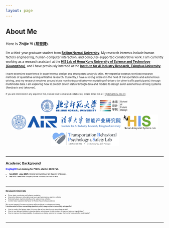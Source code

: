 ```yaml
---
layout: page
---
```


## About Me

<small>Here is **Zhijie Yi (易至捷)**.

<small>I'm a third-year graduate student from [__Beijing Normal University__](https://www.bnu.edu.cn/). My research interests include human factors engineering, human-computer interaction, and computer-supported collaborative work. I am currently working as a research assistant at the [__HIS Lab of Hong Kong University of Science and Technology (Guangzhou)__](https://personal.hkust-gz.edu.cn/hedengbo/index.html), and I have previously interned at the [__Institute for AI Industry Research, Tsinghua University__](https://air.tsinghua.edu.cn/en/index.htm).  

<small>I have extensive experience in experimental design and strong data analysis skills. My expertise extends to mixed research methods of qualitative and quantitative research. Currently, I have a strong interest in the field of transportation and autonomous driving, and my research revolves around state monitoring and behavior modeling of drivers (or other traffic participants) through multimodal data. I am exploring how to predict driver status through data and models to design safer autonomous driving systems (feedback and takeover). 

<small>If you are interested in any aspect of me, I would love to chat and collaborate, please email me at - *<font color='blue'>yzj@mail.bnu.edu.cn</font>*  
<p align="center">
  <img src="file/BNU.png" alt="Image 1" height="50">
  <img src="file/TsingHua.png" alt="Image 2" height="50">
  <img src="file/HIS.png" alt="Image 3" height="50">
  <img src="file/TBPS.png" alt="Image 4" height="50">
</p>

<br>

---

## Academic Background

**<font color='blue'>[Highlight]</font> I am looking for PhD to start in 2025 Fall.**

- <small>**Sep 2022 - June 2025:** Beijing Normal University (Master of design)
- <small>**Sep 2015 - June 2019:** Hengyang Normal University (Bachelor of arts)

<br>

---

## Research Interests

- Driver state monitoring and behavior modeling
- Interaction between vulnerable road users and autonomous electric vehicles
- External human-machine interfaces for autonomous vehicles
- Control tower operator interfaces for fleets of autonomous vehicles

My current research focuses on driving safety and trust in autonomous driving.
<br>
**I am interested in three overarching questions, which may evolve incrementally or in parallel:**  

- How to predict the fatigue state of drivers after a long time through physiological data?
- How to use data and models to develop better autonomous driving systems to improve takeover capabilities? 
- How to improve the interpretability of autonomous driving systems to increase the trust of various traffic participants? 
<br>

---
